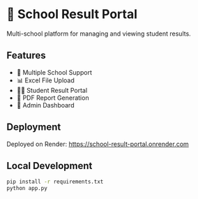 # 🏫 School Result Portal

Multi-school platform for managing and viewing student results.

## Features
- 🏫 Multiple School Support
- 📊 Excel File Upload
- 👨‍🎓 Student Result Portal
- 📄 PDF Report Generation
- 🎯 Admin Dashboard

## Deployment
Deployed on Render: https://school-result-portal.onrender.com

## Local Development
```bash
pip install -r requirements.txt
python app.py
